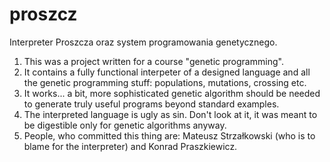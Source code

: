 # proszcz
Interpreter Proszcza oraz system programowania genetycznego.

1. This was a project written for a course "genetic programming".
2. It contains a fully functional interpeter of a designed language and all the genetic programming stuff: populations, mutations, crossing etc.
3. It works... a bit, more sophisticated genetic algorithm should be needed to generate truly useful programs beyond standard examples.
4. The interpreted language is ugly as sin. Don't look at it, it was meant to be digestible only for genetic algorithms anyway.
5. People, who committed this thing are: Mateusz Strzałkowski (who is to blame for the interpreter) and Konrad Praszkiewicz.



